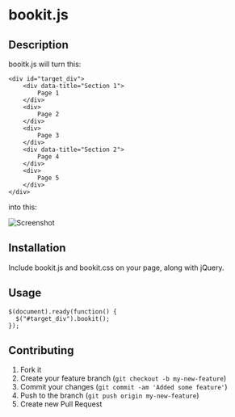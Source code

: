 bookit.js
=========

## Description

booitk.js will turn this:

    <div id="target_div">
        <div data-title="Section 1">
            Page 1
        </div>
        <div>
            Page 2
        </div>
    	<div>
            Page 3
        </div>
        <div data-title="Section 2">
            Page 4
        </div>
        <div>
            Page 5
        </div>
    </div>
    
into this:

![Screenshot](https://raw.github.com/InfoTech/bookit.js/master/example.png)

## Installation

Include bookit.js and bookit.css on your page, along with jQuery.

## Usage

    $(document).ready(function() {
      $("#target_div").bookit();
    });

## Contributing

1. Fork it
2. Create your feature branch (`git checkout -b my-new-feature`)
3. Commit your changes (`git commit -am 'Added some feature'`)
4. Push to the branch (`git push origin my-new-feature`)
5. Create new Pull Request
